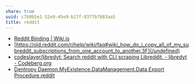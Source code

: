 ```yaml
---
share: true
uuid: c7b0b5e1-52e9-45e9-b17f-8377b7883aa5
title: reddit
---
```

* [Reddit Binding | Wiki.js](https://wiki.dentropydaemon.io/dentropydaemon/social-media-singularity/reddit)
* [https://old.reddit.com/r/help/wiki/faq#wiki_how_do_i_copy_all_of_my_subreddit_subscriptions_from_one_account_to_another.3F](/undefined)
* [codeslayer/libredyt: Search reddit with CLI scraping Libreddit. - libredyt - Codeberg.org](https://codeberg.org/codeslayer/libredyt)
* [Dentropy Daemon.MyExistence.DataManagement.Data Export Procedure.reddit](/undefined)
